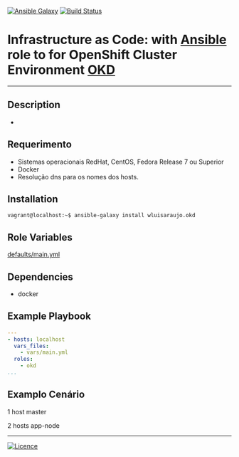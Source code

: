 [![Ansible Galaxy](https://img.shields.io/badge/Ansible%20Galaxy-OKD-blue.svg)](https://galaxy.ansible.com/wluisaraujo/okd) [![Build Status](https://travis-ci.org/wluisaraujo/ansible-role-okd.svg?branch=master)](https://travis-ci.org/wluisaraujo/ansible-role-okd)

# Infrastructure as Code: with [Ansible](https://www.ansible.com) role to for OpenShift Cluster Environment [OKD](https://www.okd.io/)
------------

Description
------------

 *

Requerimento
------------

 * Sistemas operacionais RedHat, CentOS, Fedora Release 7 ou Superior
 * Docker
 * Resolução dns para os nomes dos hosts.

Installation
------------

```console
vagrant@localhost:~$ ansible-galaxy install wluisaraujo.okd
```

Role Variables
--------------

[defaults/main.yml](defaults/main.yml)

Dependencies
------------

* docker

Example Playbook
----------------
```yaml
---
- hosts: localhost
  vars_files:
    - vars/main.yml 
  roles:
    - okd
...
```

Examplo Cenário
----------------


1 host master

2 hosts app-node



----------------
[![Licence](https://img.shields.io/badge/License-GPL%20v3-red.svg)](https://www.gnu.org/licenses/gpl-3.0.pt-br.html)

